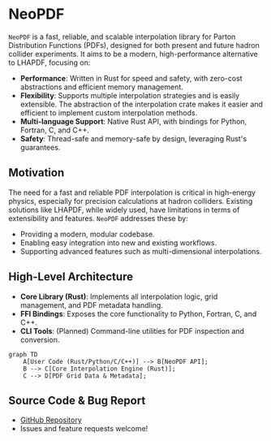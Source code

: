 # NeoPDF

`NeoPDF` is a fast, reliable, and scalable interpolation library for Parton Distribution Functions
(PDFs), designed for both present and future hadron collider experiments. It aims to be a modern,
high-performance alternative to LHAPDF, focusing on:

- **Performance**: Written in Rust for speed and safety, with zero-cost abstractions and efficient
    memory management.
- **Flexibility**: Supports multiple interpolation strategies and is easily extensible. The
    abstraction of the interpolation crate makes it easier and efficient to implement custom
    interpolation methods.
- **Multi-language Support**: Native Rust API, with bindings for Python, Fortran, C, and C++.
- **Safety**: Thread-safe and memory-safe by design, leveraging Rust's guarantees.

## Motivation

The need for a fast and reliable PDF interpolation is critical in high-energy physics, especially
for precision calculations at hadron colliders. Existing solutions like LHAPDF, while widely used,
have limitations in terms of extensibility and features. `NeoPDF` addresses these by:

- Providing a modern, modular codebase.
- Enabling easy integration into new and existing workflows.
- Supporting advanced features such as multi-dimensional interpolations.

## High-Level Architecture

- **Core Library (Rust)**: Implements all interpolation logic, grid management, and PDF metadata handling.
- **FFI Bindings**: Exposes the core functionality to Python, Fortran, C, and C++.
- **CLI Tools**: (Planned) Command-line utilities for PDF inspection and conversion.

```mermaid
graph TD
    A[User Code (Rust/Python/C/C++)] --> B[NeoPDF API];
    B --> C[Core Interpolation Engine (Rust)];
    C --> D[PDF Grid Data & Metadata];
```

## Source Code & Bug Report

- [GitHub Repository](https://github.com/radonirinaunimi/neopdf)
- Issues and feature requests welcome!
